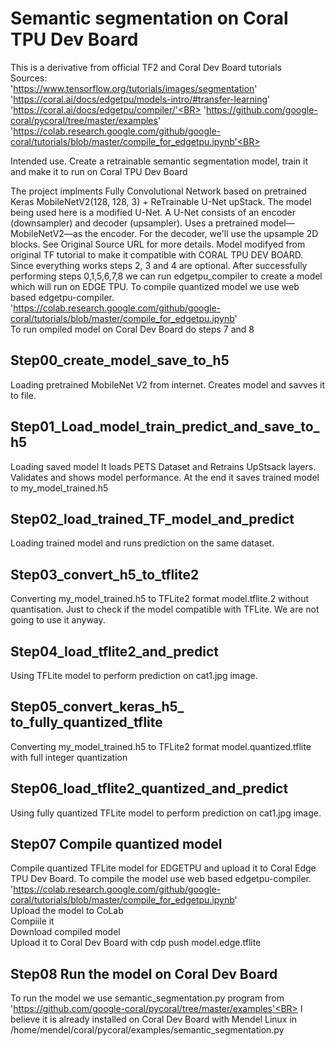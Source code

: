 # Semantic segmentation on Coral TPU Dev Board
This is a derivative from official TF2 and Coral Dev Board tutorials <BR>
Sources:<BR> 
 'https://www.tensorflow.org/tutorials/images/segmentation' <BR>
 'https://coral.ai/docs/edgetpu/models-intro/#transfer-learning' <BR>
 'https://coral.ai/docs/edgetpu/compiler/'<BR>
 'https://github.com/google-coral/pycoral/tree/master/examples'
 'https://colab.research.google.com/github/google-coral/tutorials/blob/master/compile_for_edgetpu.ipynb'<BR>
 
Intended use. Create a retrainable semantic segmentation model, train it and make it to run on Coral TPU Dev Board <BR>

The project implments Fully Convolutional Network based on pretrained Keras MobileNetV2(128, 128, 3) + ReTrainable U-Net upStack.
The model being used here is a modified U-Net. A U-Net consists of an encoder (downsampler) and decoder (upsampler). Uses a pretrained model—MobileNetV2—as the encoder. For the decoder, we'll use the upsample 2D blocks. See Original Source URL for more details. Model modifyed from original TF tutorial to make it compatible with CORAL TPU DEV BOARD. Since everything works steps 2, 3 and 4 are optional. After successfully performing steps 0,1,5,6,7,8 we can run edgetpu_compiler to create a model which will run on EDGE TPU.
To compile quantized model we use web based edgetpu-compiler. 
 'https://colab.research.google.com/github/google-coral/tutorials/blob/master/compile_for_edgetpu.ipynb' <BR>
To run ompiled model on Coral Dev Board do steps 7 and 8 
 

## Step00_create_model_save_to_h5<BR>
Loading pretrained MobileNet V2 from internet.
Creates model and savves it to file. 

 ## Step01_Load_model_train_predict_and_save_to_h5<BR>
Loading saved model It loads PETS Dataset and 
Retrains UpStsack layers.
Validates and shows model performance.
At the end it saves trained model to my_model_trained.h5

## Step02_load_trained_TF_model_and_predict 
Loading trained model and runs prediction on the same dataset.
 
## Step03_convert_h5_to_tflite2<BR>  
Converting my_model_trained.h5 to TFLite2 format model.tflite.2 without quantisation. Just to check if the model compatible with TFLite. We are not going to use it anyway.

## Step04_load_tflite2_and_predict  <BR>
Using TFLite model to perform prediction on cat1.jpg image.
 
## Step05_convert_keras_h5_ to_fully_quantized_tflite <BR>
Converting my_model_trained.h5 to TFLite2 format model.quantized.tflite with full integer quantization

## Step06_load_tflite2_quantized_and_predict  <BR>
Using fully quantized TFLite model to perform prediction on cat1.jpg image.
 
## Step07 Compile quantized model
Compile quantized TFLite model for EDGETPU and upload it to Coral Edge TPU Dev Board.
To compile the model use web based edgetpu-compiler. 
 'https://colab.research.google.com/github/google-coral/tutorials/blob/master/compile_for_edgetpu.ipynb' <BR>
 Upload the model to CoLab<BR>
 Compiile it <BR>
 Download compiled model <BR>
 Upload it to Coral Dev Board with cdp push model.edge.tflite <BR>

## Step08 Run the model on Coral Dev Board
To run the model we use semantic_segmentation.py program from
 'https://github.com/google-coral/pycoral/tree/master/examples'<BR>
 I believe it is already installed on Coral Dev Board with Mendel Linux in /home/mendel/coral/pycoral/examples/semantic_segmentation.py
 
<BR>
<BR>

